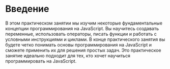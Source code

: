 # Введение

В этом практическом занятии мы изучим некоторые фундаментальные концепции программирования на JavaScript. Вы научитесь создавать переменные, использовать операторы, писать функции и работать с условными инструкциями и циклами. В конце практического занятия вы будете четко понимать основы программирования на JavaScript и сможете применить их для решения простых задач. Это практическое занятие идеально подходит для тех, кто хочет научиться программировать на JavaScript.
